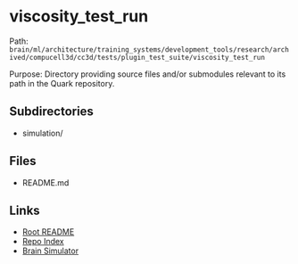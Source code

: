 # viscosity_test_run

Path: `brain/ml/architecture/training_systems/development_tools/research/archived/compucell3d/cc3d/tests/plugin_test_suite/viscosity_test_run`

Purpose: Directory providing source files and/or submodules relevant to its path in the Quark repository.

## Subdirectories
- simulation/

## Files
- README.md

## Links
- [Root README](../../../../../../../../../../../README.md)
- [Repo Index](../../../../../../../../../../../repo_index.json)
- [Brain Simulator](../../../../../../../../../../../brain/architecture/brain_simulator.py)
